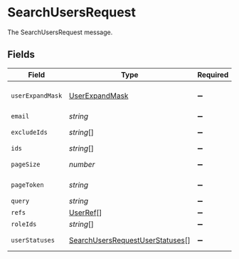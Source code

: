 # SearchUsersRequest

The SearchUsersRequest message.


## Fields

| Field                                                                                     | Type                                                                                      | Required                                                                                  | Description                                                                               |
| ----------------------------------------------------------------------------------------- | ----------------------------------------------------------------------------------------- | ----------------------------------------------------------------------------------------- | ----------------------------------------------------------------------------------------- |
| `userExpandMask`                                                                          | [UserExpandMask](../../models/shared/userexpandmask.md)                                   | :heavy_minus_sign:                                                                        | The UserExpandMask message.                                                               |
| `email`                                                                                   | *string*                                                                                  | :heavy_minus_sign:                                                                        | The email field.                                                                          |
| `excludeIds`                                                                              | *string*[]                                                                                | :heavy_minus_sign:                                                                        | The excludeIds field.                                                                     |
| `ids`                                                                                     | *string*[]                                                                                | :heavy_minus_sign:                                                                        | The ids field.                                                                            |
| `pageSize`                                                                                | *number*                                                                                  | :heavy_minus_sign:                                                                        | The pageSize field.                                                                       |
| `pageToken`                                                                               | *string*                                                                                  | :heavy_minus_sign:                                                                        | The pageToken field.                                                                      |
| `query`                                                                                   | *string*                                                                                  | :heavy_minus_sign:                                                                        | The query field.                                                                          |
| `refs`                                                                                    | [UserRef](../../models/shared/userref.md)[]                                               | :heavy_minus_sign:                                                                        | The refs field.                                                                           |
| `roleIds`                                                                                 | *string*[]                                                                                | :heavy_minus_sign:                                                                        | The roleIds field.                                                                        |
| `userStatuses`                                                                            | [SearchUsersRequestUserStatuses](../../models/shared/searchusersrequestuserstatuses.md)[] | :heavy_minus_sign:                                                                        | The userStatuses field.                                                                   |